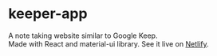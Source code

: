 # keeper-app
A note taking website similar to Google Keep. <br>Made with React and material-ui library. 
See it live on [Netlify](https://notes-keeper517.netlify.app/).
